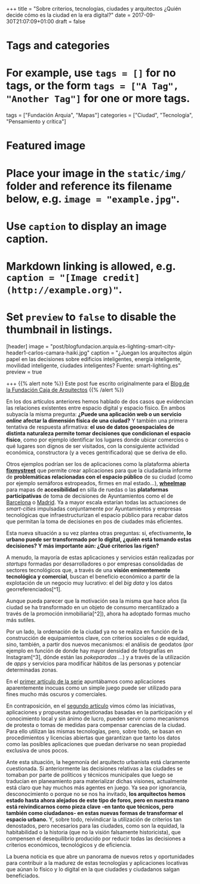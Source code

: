 +++
title = "Sobre criterios, tecnologías, ciudades y arquitectos ¿Quién decide cómo es la ciudad en la era digital?"
date = 2017-09-30T21:07:09+01:00
draft = false

# Tags and categories
# For example, use `tags = []` for no tags, or the form `tags = ["A Tag", "Another Tag"]` for one or more tags.
tags = ["Fundación Arquia", "Mapas"]
categories = ["Ciudad", "Tecnología", "Pensamiento y crítica"]

# Featured image
# Place your image in the `static/img/` folder and reference its filename below, e.g. `image = "example.jpg"`.
# Use `caption` to display an image caption.
#   Markdown linking is allowed, e.g. `caption = "[Image credit](http://example.org)"`.
# Set `preview` to `false` to disable the thumbnail in listings.
[header]
image = "post/blogfundacion.arquia.es-lighting-smart-city-header1-carlos-camara-haiki.jpg"
caption = "¿Juegan los arquitectos algún papel en las decisiones sobre edificios inteligentes, energía inteligente, movilidad inteligente, ciudades inteligentes? Fuente: smart-lighting.es"
preview = true

+++
{{% alert note %}}
Este post fue escrito originalmente para el [Blog de la Fundación Caja de Arquitectos](http://blogfundacion.arquia.es/2017/09/sobre-criterios-tecnologias-ciudades-y-arquitectos-quien-decide-como-es-la-ciudad-en-la-era-digital/)
{{% /alert %}}

En los dos artículos anteriores hemos hablado de dos casos que evidencian las relaciones existentes entre espacio digital y espacio físico. En ambos subyacía la misma pregunta: <strong>¿Puede una aplicación web o un servicio <em>online</em> afectar la dimensión física de una ciudad?</strong> Y también una primera tentativa de respuesta afirmativa: <strong>el uso de datos geoespaciales de distinta naturaleza permite tomar decisiones que condicionan el espacio físico</strong>, como por ejemplo identificar los lugares donde ubicar comercios o qué lugares son dignos de ser visitados, con la consiguiente actividad económica, constructora (y a veces gentrificadora) que se deriva de ello.</p>
<p>Otros ejemplos podrían ser los de aplicaciones como la plataforma abierta <a href="http://fixmystreet.org/"><strong>fixmystreet</strong></a> que permite crear aplicaciones para que la ciudadanía informe de <strong>problemáticas relacionadas con el espacio público</strong> de su ciudad (como por ejemplo semáforos estropeados, firmes en mal estado…), <a href="https://wheelmap.org/map"><strong>wheelmap</strong></a> para mapas de <strong>accesibilidad</strong> en silla de ruedas o las <strong>plataformas participativas</strong> de toma de decisiones de Ayuntamientos como el de <a href="https://decidim.barcelona/">Barcelona</a> o <a href="https://decide.madrid.es/">Madrid</a>. Ya a mayor escala estarían todas las actuaciones de <em>smart-cities</em> impulsadas conjuntamente por Ayuntamientos y empresas tecnológicas que infraestructurizan el espacio público para recabar datos que permitan la toma de decisiones en pos de ciudades más eficientes.</p>
<p>Esta nueva situación a su vez plantea otras preguntas: si, efectivamente<strong>, lo urbano puede ser transformado por lo digital, ¿quién está tomando estas decisiones? Y más importante aún: ¿Qué criterios las rigen?</strong></p>
<p>A menudo, la mayoría de estas aplicaciones y servicios están realizadas por <em>startups</em> formadas por desarrolladores o por empresas consolidadas de sectores tecnológicos que, a través de una <strong>visión eminentemente tecnológica y comercial</strong>, buscan el beneficio económico a partir de la explotación de un negocio muy lucrativo: el del <em>big data</em> y los datos georreferenciados[^1].</p>
<p>Aunque pueda parecer que la motivación sea la misma que hace años (la ciudad se ha transformado en un objeto de consumo mercantilizado a través de la promoción inmobiliaria[^2]), ahora ha adoptado formas mucho más sutiles.</p>
<p>Por un lado, la ordenación de la ciudad ya no se realiza en función de la construcción de equipamientos clave, con criterios sociales o de equidad, sino, también, a partir dos nuevos mecanismos: el análisis de geodatos (por ejemplo en función de donde hay mayor densidad de fotografías en Instagram[^3], dónde están las <em>pokeparadas </em>…) y a través de la utilización de <em>apps</em> y servicios para modificar hábitos de las personas y potenciar determinadas zonas</a>.</p>
<p>En el <a href="http://blogfundacion.arquia.es/2016/10/pokemon-go-o-cuando-lo-urbano-se-convierte-en-el-umbral-entre-lo-digital-y-lo-fisico/">primer artículo de la serie</a> apuntábamos como aplicaciones aparentemente inocuas como un simple juego puede ser utilizado para fines mucho más oscuros y comerciales.</p>
<p>En contraposición, en el&nbsp;<a href="http://blogfundacion.arquia.es/2016/12/el-mapa-no-es-el-territorio-pero-hacer-mapas-puede-transformarlo/">segundo artículo</a>&nbsp;vimos cómo las iniciativas, aplicaciones y propuestas autogestionadas basadas en la participación y el conocimiento local y sin ánimo de lucro, pueden servir como mecanismos de protesta o tomas de medidas para compensar carencias de la ciudad. Para ello utilizan las mismas tecnologías, pero, sobre todo, se basan en procedimientos y licencias abiertas que garantizan que tanto los datos como las posibles aplicaciones que puedan derivarse no sean propiedad exclusiva de unos pocos.</p>
<p>Ante esta situación, la hegemonía del arquitecto urbanista está claramente cuestionada. Si anteriormente las decisiones relativas a las ciudades se tomaban por parte de políticos y técnicos municipales que luego se traducían en planeamiento para materializar dichas visiones, actualmente está claro que hay muchos más agentes en juego. Ya sea por ignorancia, desconocimiento o porque no se nos ha invitado, <strong>los arquitectos hemos estado hasta ahora alejados de este tipo de foros, pero en nuestra mano está reivindicarnos como pieza clave -en tanto que técnicos, pero también como ciudadanos- en estas nuevas formas de transformar el espacio urbano.</strong> Y, sobre todo, reivindicar la utilización de criterios tan denostados, pero necesarios para las ciudades, como son la equidad, la habitabilidad o la historia (que no la visión falsamente historicista), que compensen el desequilibrio producido por reducir todas las decisiones a criterios económicos, tecnológicos y de eficiencia.</p>
<p>La buena noticia es que abre un panorama de nuevos retos y oportunidades para contribuir a la madurez de estas tecnologías y aplicaciones locativas que aúnan lo físico y lo digital en la que ciudades y ciudadanos salgan beneficiados.</p>

[^1]: El fundador de Carto afirmaba en [La Vanguardia](http://www.lavanguardia.com/tecnologia/20160823/404020480402/carto-cartodb-entrevista-mapas.html) que “El 80 % de los datos que se publican en internet tienen un componente geoespacial, pero solo un 10 % de esos datos se aprovecha en la toma de decisiones.” Extraer información (y por tanto, valor) de los datos georreferenciados es un nuevo modelo de negocio de empresas como Carto, Mapillary, ESRI…

[^2]: Harvey, D. (2013). Ciudades Rebeldes: del derecho de la ciudad a la revolución urbana (1.a ed.). Akal.

[^3]: Zeng, B., y Gerritsen, R. (2014). What do we know about social media in tourism? A review. Tourism Management Perspectives, 10, 27-36. https://doi.org/10.1016/j.tmp.2014.01.001
